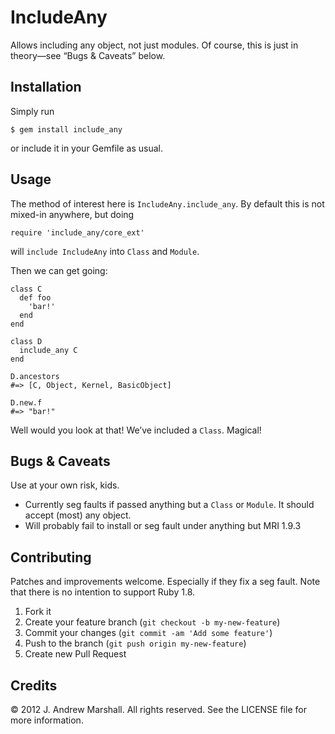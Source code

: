 # IncludeAny

Allows including any object, not just modules. Of course, this is just in
theory—see “Bugs & Caveats” below.

## Installation

Simply run

    $ gem install include_any

or include it in your Gemfile as usual.

## Usage

The method of interest here is `IncludeAny.include_any`. By default this is not
mixed-in anywhere, but doing

    require 'include_any/core_ext'

will `include IncludeAny` into `Class` and `Module`.

Then we can get going:

    class C
      def foo
        'bar!'
      end
    end

    class D
      include_any C
    end

    D.ancestors
    #=> [C, Object, Kernel, BasicObject]

    D.new.f
    #=> "bar!"

Well would you look at that! We’ve included a `Class`. Magical!

## Bugs & Caveats

Use at your own risk, kids.

- Currently seg faults if passed anything but a `Class` or `Module`. It should
  accept (most) any object.
- Will probably fail to install or seg fault under anything but MRI 1.9.3

## Contributing

Patches and improvements welcome. Especially if they fix a seg fault. Note that
there is no intention to support Ruby 1.8.

1. Fork it
2. Create your feature branch (`git checkout -b my-new-feature`)
3. Commit your changes (`git commit -am 'Add some feature'`)
4. Push to the branch (`git push origin my-new-feature`)
5. Create new Pull Request

## Credits

© 2012 J. Andrew Marshall. All rights reserved. See the LICENSE file for more
information.
